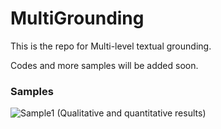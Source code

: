 # MultiGrounding
This is the repo for Multi-level textual grounding.

Codes and more samples will be added soon.

### Samples

![Sample1](http://hassanakbari.com/uploads/papers/CVPR19_Results.jpg)
(Qualitative and quantitative results)

